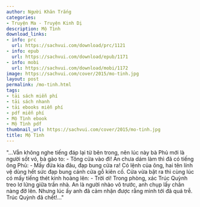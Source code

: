 ```yaml
---
author: Người Khăn Trắng
categories:
- Truyện Ma - Truyện Kinh Dị
description: Mộ Tình
download_links:
- info: prc
  url: https://sachvui.com/download/prc/1121
- info: epub
  url: https://sachvui.com/download/epub/1171
- info: mobi
  url: https://sachvui.com/download/mobi/1172
image: https://sachvui.com/cover/2015/mo-tinh.jpg
layout: post
permalink: /mo-tinh.html
tags:
- tải sách miễn phí
- tải sách nhanh
- tải ebooks miễn phí
- pdf miễn phí
- Mộ Tình ebook
- Mộ Tình pdf
thumbnail_url: https://sachvui.com/cover/2015/mo-tinh.jpg
title: Mộ Tình
---
```


 <div class="item-desc text-justify"> "...Vẫn không nghe tiếng đáp lại từ bên trong, nên lúc này bà Phủ mới là người sốt vó, bà gào to: - Tông cửa vào đi! An chưa dám làm thì đã có tiếng ông Phủ: - Mấy đứa kia đâu, đạp bung cửa ra! Có lệnh của ông, hai tên lính vệ dùng hết sức đạp bung cánh cửa gỗ kiên cố. Cửa vừa bật ra thì cùng lúc có mấy tiếng thét kinh hoàng lên: - Trời ơi! Trong phòng, xác Trúc Quỳnh treo lơ lửng giữa trần nhà. An là người nhào vô trước, anh chụp lấy chân nàng đỡ lên. Nhưng lúc ấy anh đã cảm nhận được rằng mình tới đã quá trễ. Trúc Quỳnh đã chết!..." </div>